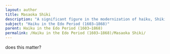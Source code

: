 ```yaml
---
layout: author
title: Masaoka Shiki
description: "A significant figure in the modernization of haiku, Shiki emphasized clarity and simplicity in nature themes, reviving the form in the late Edo period."
subject: "Haiku in the Edo Period (1603–1868)"
parent: Haiku in the Edo Period (1603–1868)
permalink: /Haiku in the Edo Period (1603–1868)/Masaoka Shiki/
---
```


does this matter?
